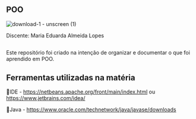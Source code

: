 ## POO
![download-1 - unscreen (1)](https://github.com/Duda1222/POO/assets/145066917/ac46bdf1-a3a1-46dc-bfba-123170cdacc8)

Discente: Maria Eduarda Almeida Lopes
##
Este repositório foi criado na intenção de organizar e documentar o que foi aprendido em POO.

 ## Ferramentas utilizadas na matéria
 
🍄IDE - https://netbeans.apache.org/front/main/index.html ou https://www.jetbrains.com/idea/

🍄Java - https://www.oracle.com/technetwork/java/javase/downloads
